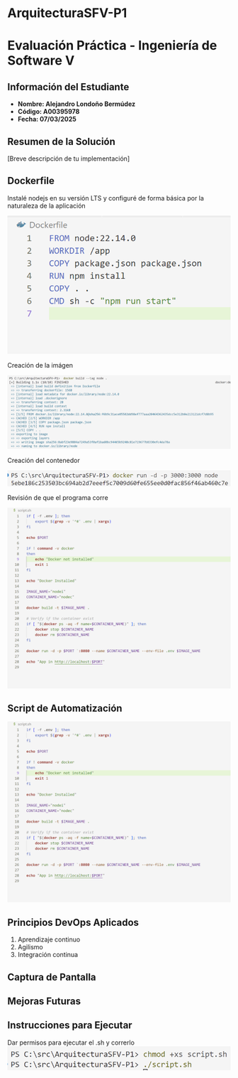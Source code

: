 # ArquitecturaSFV-P1

# Evaluación Práctica - Ingeniería de Software V

## Información del Estudiante
- **Nombre: Alejandro Londoño Bermúdez**
- **Código: A00395978**
- **Fecha: 07/03/2025**

## Resumen de la Solución
[Breve descripción de tu implementación]

## Dockerfile
Instalé nodejs en su versión LTS y configuré de forma básica por la naturaleza de la aplicación

![alt text](images/image-2.png)

Creación de la imágen

![alt text](images/image-3.png)

Creación del contenedor

![alt text](images/image-1.png)

Revisión de que el programa corre

![alt text](image.png)

## Script de Automatización
![alt text](image.png)

## Principios DevOps Aplicados
1. Aprendizaje continuo
2. Agilismo
3. Integración continua

## Captura de Pantalla


## Mejoras Futuras

## Instrucciones para Ejecutar
Dar permisos para ejecutar el .sh y correrlo
![alt text](images/image-4.png)
